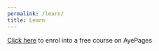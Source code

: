 ```yaml
---
permalink: /learn/
title: Learn
---
```


[Click here](https://ayeai.xyz/site/courses/github-pages-site-in-2-minutes-with-ayepages/) to enrol into a free course on AyePages
